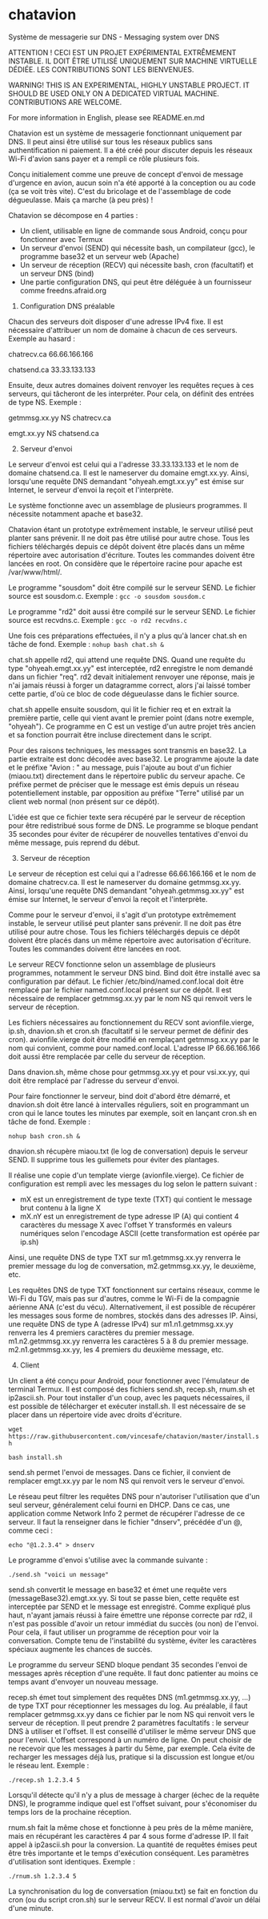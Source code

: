 # chatavion
Système de messagerie sur DNS - Messaging system over DNS

ATTENTION ! CECI EST UN PROJET EXPÉRIMENTAL EXTRÊMEMENT INSTABLE. IL DOIT ÊTRE UTILISÉ UNIQUEMENT SUR MACHINE VIRTUELLE DÉDIÉE.
LES CONTRIBUTIONS SONT LES BIENVENUES. 

WARNING! THIS IS AN EXPERIMENTAL, HIGHLY UNSTABLE PROJECT. IT SHOULD BE USED ONLY ON A DEDICATED VIRTUAL MACHINE. CONTRIBUTIONS ARE WELCOME.

For more information in English, please see README.en.md

Chatavion est un système de messagerie fonctionnant uniquement par DNS. 
Il peut ainsi être utilisé sur tous les réseaux publics sans authentification ni paiement.
Il a été créé pour discuter depuis les réseaux Wi-Fi d'avion sans payer et a rempli ce rôle plusieurs fois.

Conçu initialement comme une preuve de concept d'envoi de message d'urgence en avion, aucun soin n'a été apporté à la conception ou au code (ça se voit très vite). C'est du bricolage et de l'assemblage de code dégueulasse. Mais ça marche (à peu près) !

Chatavion se décompose en 4 parties : 
 - Un client, utilisable en ligne de commande sous Android, conçu pour fonctionner avec Termux
 - Un serveur d'envoi (SEND) qui nécessite bash, un compilateur (gcc), le programme base32 et un serveur web (Apache)
 - Un serveur de réception (RECV) qui nécessite bash, cron (facultatif) et un serveur DNS (bind)
 - Une partie configuration DNS, qui peut être déléguée à un fournisseur comme freedns.afraid.org 
 
1. Configuration DNS préalable

Chacun des serveurs doit disposer d'une adresse IPv4 fixe. Il est nécessaire d'attribuer un nom de domaine à chacun de ces serveurs. Exemple au hasard :

chatrecv.ca    66.66.166.166

chatsend.ca    33.33.133.133

Ensuite, deux autres domaines doivent renvoyer les requêtes reçues à ces serveurs, qui tâcheront de les interpréter. 
Pour cela, on définit des entrées de type NS. Exemple :

getmmsg.xx.yy   NS   chatrecv.ca

emgt.xx.yy      NS   chatsend.ca

2. Serveur d'envoi

Le serveur d'envoi est celui qui a l'adresse 33.33.133.133 et le nom de domaine chatsend.ca. 
Il est le nameserver du domaine emgt.xx.yy. 
Ainsi, lorsqu'une requête DNS demandant "ohyeah.emgt.xx.yy" est émise sur Internet, le serveur d'envoi la reçoit et l'interprète. 

Le système fonctionne avec un assemblage de plusieurs programmes. Il nécessite notamment apache et base32.

Chatavion étant un prototype extrêmement instable, le serveur utilisé peut planter sans prévenir. 
Il ne doit pas être utilisé pour autre chose. Tous les fichiers téléchargés depuis ce dépôt doivent être placés dans un même répertoire avec autorisation d'écriture. Toutes les commandes doivent être lancées en root.
On considère que le répertoire racine pour apache est /var/www/html/.

Le programme "sousdom" doit être compilé sur le serveur SEND. Le fichier source est sousdom.c. Exemple :
```gcc -o sousdom sousdom.c```

Le programme "rd2" doit aussi être compilé sur le serveur SEND. Le fichier source est recvdns.c. Exemple :
```gcc -o rd2 recvdns.c```

Une fois ces préparations effectuées, il n'y a plus qu'à lancer chat.sh en tâche de fond. Exemple :
```nohup bash chat.sh &```

chat.sh appelle rd2, qui attend une requête DNS. Quand une requête du type "ohyeah.emgt.xx.yy" est interceptée, rd2 enregistre le nom demandé dans un fichier "req". rd2 devait initialement renvoyer une réponse, mais je n'ai jamais réussi à forger un datagramme correct, alors j'ai laissé tomber cette partie, d'où ce bloc de code dégueulasse dans le fichier source.

chat.sh appelle ensuite sousdom, qui lit le fichier req et en extrait la première partie, celle qui vient avant le premier point (dans notre exemple, "ohyeah"). Ce programme en C est un vestige d'un autre projet très ancien et sa fonction pourrait être incluse directement dans le script. 

Pour des raisons techniques, les messages sont transmis en base32. La partie extraite est donc décodée avec base32.
Le programme ajoute la date et le préfixe "Avion : " au message, puis l'ajoute au bout d'un fichier (miaou.txt) directement dans le répertoire public du serveur apache. Ce préfixe permet de préciser que le message est émis depuis un réseau potentiellement instable, par opposition au préfixe "Terre" utilisé par un client web normal (non présent sur ce dépôt).

L'idée est que ce fichier texte sera récupéré par le serveur de réception pour être redistribué sous forme de DNS.
Le programme se bloque pendant 35 secondes pour éviter de récupérer de nouvelles tentatives d'envoi du même message, puis reprend du début.

3. Serveur de réception

Le serveur de réception est celui qui a l'adresse 66.66.166.166 et le nom de domaine chatrecv.ca. 
Il est le nameserver du domaine getmmsg.xx.yy. 
Ainsi, lorsqu'une requête DNS demandant "ohyeah.getmmsg.xx.yy" est émise sur Internet, le serveur d'envoi la reçoit et l'interprète. 

Comme pour le serveur d'envoi, il s'agit d'un prototype extrêmement instable, le serveur utilisé peut planter sans prévenir. 
Il ne doit pas être utilisé pour autre chose. Tous les fichiers téléchargés depuis ce dépôt doivent être placés dans un même répertoire avec autorisation d'écriture. Toutes les commandes doivent être lancées en root.

Le serveur RECV fonctionne selon un assemblage de plusieurs programmes, notamment le serveur DNS bind. Bind doit être installé avec sa configuration par défaut. Le fichier /etc/bind/named.conf.local doit être remplacé par le fichier named.conf.local présent sur ce dépôt. Il est nécessaire de remplacer getmmsg.xx.yy par le nom NS qui renvoit vers le serveur de réception.

Les fichiers nécessaires au fonctionnement du RECV sont avionfile.vierge, ip.sh, dnavion.sh et cron.sh (facultatif si le serveur permet de définir des cron). avionfile.vierge doit être modifié en remplaçant getmmsg.xx.yy par le nom qui convient, comme pour named.conf.local. L'adresse IP 66.66.166.166 doit aussi être remplacée par celle du serveur de réception.

Dans dnavion.sh, même chose pour getmmsg.xx.yy et pour vsi.xx.yy, qui doit être remplacé par l'adresse du serveur d'envoi.

Pour faire fonctionner le serveur, bind doit d'abord être démarré, et dnavion.sh doit être lancé à intervalles réguliers, 
soit en programmant un cron qui le lance toutes les minutes par exemple, soit en lançant cron.sh en tâche de fond. Exemple :

```nohup bash cron.sh &```

dnavion.sh récupère miaou.txt (le log de conversation) depuis le serveur SEND. Il supprime tous les guillemets pour éviter des plantages.

Il réalise une copie d'un template vierge (avionfile.vierge). Ce fichier de configuration est rempli avec les messages du log selon le pattern suivant :
 - mX est un enregistrement de type texte (TXT) qui contient le message brut contenu à la ligne X
 - mX.nY est un enregistrement de type adresse IP (A) qui contient 4 caractères du message X avec l'offset Y transformés en valeurs numériques selon l'encodage ASCII (cette transformation est opérée par ip.sh)
 
Ainsi, une requête DNS de type TXT sur m1.getmmsg.xx.yy renverra le premier message du log de conversation, m2.getmmsg.xx.yy, le deuxième, etc.

Les requêtes DNS de type TXT fonctionnent sur certains réseaux, comme le Wi-Fi du TGV, mais pas sur d'autres, comme le Wi-Fi de la compagnie aérienne ANA (c'est du vécu). 
Alternativement, il est possible de récupérer les messages sous forme de nombres, stockés dans des adresses IP. 
Ainsi, une requête DNS de type A (adresse IPv4) sur m1.n1.getmmsg.xx.yy renverra les 4 premiers caractères du premier message. m1.n2.getmmsg.xx.yy renverra les caractères 5 à 8 du premier message. m2.n1.getmmsg.xx.yy, les 4 premiers du deuxième message, etc.

4. Client

Un client a été conçu pour Android, pour fonctionner avec l'émulateur de terminal Termux. Il est composé des fichiers send.sh, recep.sh, rnum.sh et ip2ascii.sh. Pour tout installer d'un coup, avec les paquets nécessaires, il est possible de télécharger et exécuter install.sh. Il est nécessaire de se placer dans un répertoire vide avec droits d'écriture. 

```wget https://raw.githubusercontent.com/vincesafe/chatavion/master/install.sh```

```bash install.sh```

send.sh permet l'envoi de messages. Dans ce fichier, il convient de remplacer emgt.xx.yy par le nom NS qui renvoit vers le serveur d'envoi.

Le réseau peut filtrer les requêtes DNS pour n'autoriser l'utilisation que d'un seul serveur, généralement celui fourni en DHCP. 
Dans ce cas, une application comme Network Info 2 permet de récupérer l'adresse de ce serveur. Il faut la renseigner dans le fichier "dnserv", précédée d'un @, comme ceci :

```echo "@1.2.3.4" > dnserv```

Le programme d'envoi s'utilise avec la commande suivante :

```./send.sh "voici un message"```

send.sh convertit le message en base32 et émet une requête vers (messageBase32).emgt.xx.yy. 
Si tout se passe bien, cette requête est interceptée par SEND et le message est enregistré. 
Comme expliqué plus haut, n'ayant jamais réussi à faire émettre une réponse correcte par rd2, il n'est pas possible d'avoir un retour immédiat du succès (ou non) de l'envoi. 
Pour cela, il faut utiliser un programme de réception pour voir la conversation.
Compte tenu de l'instabilité du système, éviter les caractères spéciaux augmente les chances de succès.

Le programme du serveur SEND bloque pendant 35 secondes l'envoi de messages après réception d'une requête. Il faut donc patienter au moins ce temps avant d'envoyer un nouveau message.

recep.sh émet tout simplement des requêtes DNS (m1.getmmsg.xx.yy, ...) de type TXT pour réceptionner les messages du log. Au préalable, il faut remplacer getmmsg.xx.yy dans ce fichier par le nom NS qui renvoit vers le serveur de réception.
Il peut prendre 2 paramètres facultatifs : le serveur DNS à utiliser et l'offset. 
Il est conseillé d'utiliser le même serveur DNS que pour l'envoi. 
L'offset correspond à un numéro de ligne. On peut choisir de ne recevoir que les messages à partir du 5ème, par exemple. Cela évite de recharger les messages déjà lus, pratique si la discussion est longue et/ou le réseau lent. Exemple : 

```./recep.sh 1.2.3.4 5```

Lorsqu'il détecte qu'il n'y a plus de message à charger (échec de la requête DNS), le programme indique quel est l'offset suivant, pour s'économiser du temps lors de la prochaine réception.

rnum.sh fait la même chose et fonctionne à peu près de la même manière, mais en récupérant les caractères 4 par 4 sous forme d'adresse IP. Il fait appel à ip2ascii.sh pour la conversion. La quantité de requêtes émises peut être très importante et le temps d'exécution conséquent. Les paramètres d'utilisation sont identiques. Exemple : 

```./rnum.sh 1.2.3.4 5```

La synchronisation du log de conversation (miaou.txt) se fait en fonction du cron (ou du script cron.sh) sur le serveur RECV. Il est normal d'avoir un délai d'une minute.
